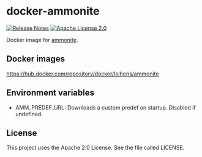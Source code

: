# docker-ammonite
[![Release Notes](https://img.shields.io/github/release/LolHens/docker-ammonite.svg?maxAge=3600)](https://github.com/LolHens/docker-ammonite/releases/latest)
[![Apache License 2.0](https://img.shields.io/github/license/LolHens/docker-ammonite.svg?maxAge=3600)](https://www.apache.org/licenses/LICENSE-2.0)

Docker image for [ammonite](http://ammonite.io/).

## Docker images
https://hub.docker.com/repository/docker/lolhens/ammonite

## Environment variables
- AMM_PREDEF_URL: Downloads a custom predef on startup. Disabled if undefined.

## License
This project uses the Apache 2.0 License. See the file called LICENSE.
